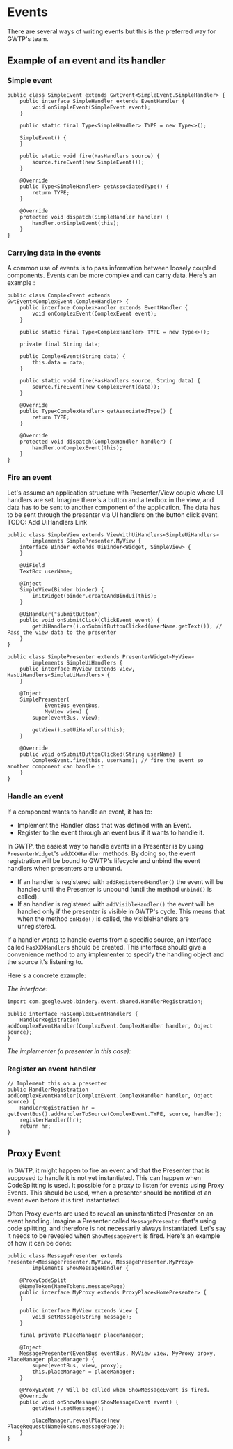 # Events

There are several ways of writing events but this is the preferred way for GWTP's team.

## Example of an event and its handler

### Simple event

```
public class SimpleEvent extends GwtEvent<SimpleEvent.SimpleHandler> {
    public interface SimpleHandler extends EventHandler {
        void onSimpleEvent(SimpleEvent event);
    }
 
    public static final Type<SimpleHandler> TYPE = new Type<>();
 
    SimpleEvent() {
    }
 
    public static void fire(HasHandlers source) {
        source.fireEvent(new SimpleEvent());
    }
 
    @Override
    public Type<SimpleHandler> getAssociatedType() {
        return TYPE;
    }
 
    @Override
    protected void dispatch(SimpleHandler handler) {
        handler.onSimpleEvent(this);
    }
}
```

### Carrying data in the events

A common use of events is to pass information between loosely coupled components. Events can be more complex and can carry data. Here's an example :

```
public class ComplexEvent extends GwtEvent<ComplexEvent.ComplexHandler> {
    public interface ComplexHandler extends EventHandler {
        void onComplexEvent(ComplexEvent event);
    }
 
    public static final Type<ComplexHandler> TYPE = new Type<>();
    
    private final String data;
 
    public ComplexEvent(String data) {
        this.data = data;
    }
 
    public static void fire(HasHandlers source, String data) {
        source.fireEvent(new ComplexEvent(data));
    }
 
    @Override
    public Type<ComplexHandler> getAssociatedType() {
        return TYPE;
    }
 
    @Override
    protected void dispatch(ComplexHandler handler) {
        handler.onComplexEvent(this);
    }
}
```

### Fire an event

Let's assume an application structure with Presenter/View couple where UI handlers are set. Imagine there's a button and a textbox in the view, and data has to be sent to another component of the application. The data has to be sent through the presenter via UI handlers on the button click event.
TODO: Add UiHandlers Link

```
public class SimpleView extends ViewWithUiHandlers<SimpleUiHandlers>
        implements SimplePresenter.MyView {
    interface Binder extends UiBinder<Widget, SimpleView> {
    }
 
    @UiField
    TextBox userName;
 
    @Inject
    SimpleView(Binder binder) {
        initWidget(binder.createAndBindUi(this);
    }
 
    @UiHandler("submitButton")
    public void onSubmitClick(ClickEvent event) {
        getUiHandlers().onSubmitButtonClicked(userName.getText()); // Pass the view data to the presenter
    }
}

public class SimplePresenter extends PresenterWidget<MyView>
        implements SimpleUiHandlers {
    public interface MyView extends View, HasUiHandlers<SimpleUiHandlers> {
    }

    @Inject
    SimplePresenter(
            EventBus eventBus,
            MyView view) {
        super(eventBus, view);

        getView().setUiHandlers(this);
    }
 
    @Override
    public void onSubmitButtonClicked(String userName) {
        ComplexEvent.fire(this, userName); // fire the event so another component can handle it
    }
}
```

### Handle an event
If a component wants to handle an event, it has to:

* Implement the Handler class that was defined with an Event.
* Register to the event through an event bus if it wants to handle it.

In GWTP, the easiest way to handle events in a Presenter is by using `PresenterWidget`'s `addXXXHandler` methods. By doing so, the event registration will be bound to GWTP's lifecycle and unbind the event handlers when presenters are unbound.

* If an handler is registered with `addRegisteredHandler()` the event will be handled until the Presenter is unbound (until the method `unbind()` is called).
* If an handler is registered with `addVisibleHandler()` the event will be handled only if the presenter is visible in GWTP's cycle. This means that when the method `onHide()` is called, the visibleHandlers are unregistered.

If a handler wants to handle events from a specific source, an interface called `HasXXXHandlers` should be created. This interface should give a convenience method to any implementer to specify the handling object and the source it's listening to.

Here's a concrete example:

*The interface:*

```
import com.google.web.bindery.event.shared.HandlerRegistration;
 
public interface HasComplexEventHandlers {
    HandlerRegistration addComplexEventHandler(ComplexEvent.ComplexHandler handler, Object source);
}

```

*The implementer (a presenter in this case):*
### Register an event handler

```
// Implement this on a presenter
public HandlerRegistration addComplexEventHandler(ComplexEvent.ComplexHandler handler, Object source) {
    HandlerRegistration hr = getEventBus().addHandlerToSource(ComplexEvent.TYPE, source, handler);
    registerHandler(hr);
    return hr;
}
```

## Proxy Event
In GWTP, it might happen to fire an event and that the Presenter that is supposed to handle it is not yet instantiated. This can happen when CodeSplitting is used. It possible for a proxy to listen for events using Proxy Events. This should be used, when a presenter should be notified of an event even before it is first instantiated.

Often Proxy events are used to reveal an uninstantiated Presenter on an event handling. Imagine a Presenter called `MessagePresenter` that's using code splitting, and therefore is not necessarily always instantiated. Let's say it needs to be revealed when `ShowMessageEvent` is fired. Here's an example of how it can be done:

```
public class MessagePresenter extends Presenter<MessagePresenter.MyView, MessagePresenter.MyProxy> 
        implements ShowMessageHandler {

    @ProxyCodeSplit
    @NameToken(NameTokens.messagePage)
    public interface MyProxy extends ProxyPlace<HomePresenter> {
    }

    public interface MyView extends View {
        void setMessage(String message);
    }

    final private PlaceManager placeManager;

    @Inject
    MessagePresenter(EventBus eventBus, MyView view, MyProxy proxy, PlaceManager placeManager) {
        super(eventBus, view, proxy);
        this.placeManager = placeManager;
    }

    @ProxyEvent // Will be called when ShowMessageEvent is fired.
    @Override
    public void onShowMessage(ShowMessageEvent event) {
        getView().setMessage();

        placeManager.revealPlace(new PlaceRequest(NameTokens.messagePage));
    }
}
```
